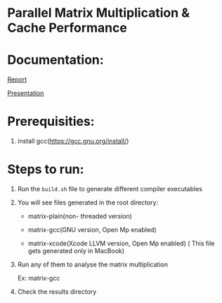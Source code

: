 # Parallel Matrix Multiplication & Cache Performance


# Documentation: 

[Report](Project2_Report.pdf)

[Presentation](Project2-Presentation.pptx)

# Prerequisities:

1. install gcc(https://gcc.gnu.org/install/)

# Steps to run:

1. Run the `build.sh` file to generate different compiler executables

2. You will see files generated in the root directory: 

      * matrix-plain(non- threaded version)
        
      * matrix-gcc(GNU version, Open Mp enabled)
        
      * matrix-xcode(Xcode LLVM version, Open Mp enabled) ( This file gets generated only in MacBook)
      
3. Run any of them to analyse the matrix multiplication 
 
      Ex: matrix-gcc
      
4. Check the results directory

      
      

